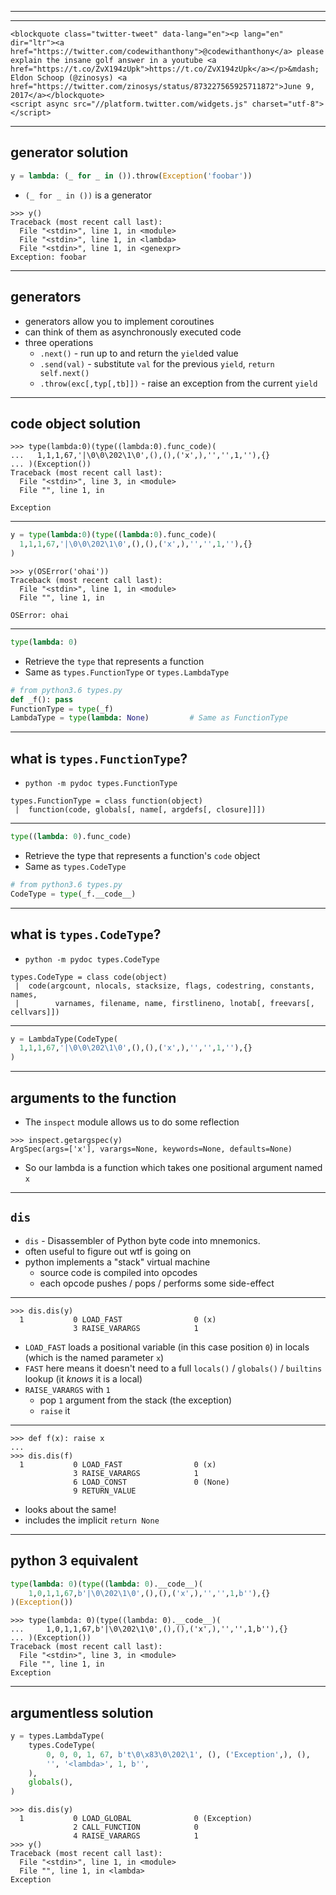 [comment]: # (The first two slides are intentionally blank for the intro)

***

[comment]: # (The first two slides are intentionally blank for the intro)

***

```rawhtml
<blockquote class="twitter-tweet" data-lang="en"><p lang="en" dir="ltr"><a href="https://twitter.com/codewithanthony">@codewithanthony</a> please explain the insane golf answer in a youtube <a href="https://t.co/ZvX194zUpk">https://t.co/ZvX194zUpk</a></p>&mdash; Eldon Schoop (@zinosys) <a href="https://twitter.com/zinosys/status/873227565925711872">June 9, 2017</a></blockquote>
<script async src="//platform.twitter.com/widgets.js" charset="utf-8"></script>
```

[comment]: # (https://stackoverflow.com/q/8294618)
[comment]: # (https://twitter.com/zinosys/status/873227565925711872)
[comment]: # (@zinosys)

***

## generator solution

```python
y = lambda: (_ for _ in ()).throw(Exception('foobar'))
```

- `(_ for _ in ())` is a generator

```pycon
>>> y()
Traceback (most recent call last):
  File "<stdin>", line 1, in <module>
  File "<stdin>", line 1, in <lambda>
  File "<stdin>", line 1, in <genexpr>
Exception: foobar
```

***

## generators

- generators allow you to implement coroutines
- can think of them as asynchronously executed code
- three operations
    - `.next()` - run up to and return the `yield`ed value
    - `.send(val)` - substitute `val` for the previous `yield`,
      `return self.next()`
    - `.throw(exc[,typ[,tb]])` - raise an exception from the current `yield`

***

## code object solution

```pycon
>>> type(lambda:0)(type((lambda:0).func_code)(
...   1,1,1,67,'|\0\0\202\1\0',(),(),('x',),'','',1,''),{}
... )(Exception())
Traceback (most recent call last):
  File "<stdin>", line 3, in <module>
  File "", line 1, in

Exception
```

***

```python
y = type(lambda:0)(type((lambda:0).func_code)(
  1,1,1,67,'|\0\0\202\1\0',(),(),('x',),'','',1,''),{}
)
```

```pycon
>>> y(OSError('ohai'))
Traceback (most recent call last):
  File "<stdin>", line 1, in <module>
  File "", line 1, in

OSError: ohai
```

***

```python
type(lambda: 0)
```
- Retrieve the `type` that represents a function
- Same as `types.FunctionType` or `types.LambdaType`

```python
# from python3.6 types.py
def _f(): pass
FunctionType = type(_f)
LambdaType = type(lambda: None)         # Same as FunctionType
```

***

## what is `types.FunctionType`?

- `python -m pydoc types.FunctionType`

```
types.FunctionType = class function(object)
 |  function(code, globals[, name[, argdefs[, closure]]])
```

***

```python
type((lambda: 0).func_code)
```

- Retrieve the type that represents a function's `code` object
- Same as `types.CodeType`

```python
# from python3.6 types.py
CodeType = type(_f.__code__)
```

***

## what is `types.CodeType`?

- `python -m pydoc types.CodeType`

```
types.CodeType = class code(object)
 |  code(argcount, nlocals, stacksize, flags, codestring, constants, names,
 |        varnames, filename, name, firstlineno, lnotab[, freevars[, cellvars]])
```

***

```python
y = LambdaType(CodeType(
  1,1,1,67,'|\0\0\202\1\0',(),(),('x',),'','',1,''),{}
)
```

***

## arguments to the function

- The `inspect` module allows us to do some reflection

```pycon
>>> inspect.getargspec(y)
ArgSpec(args=['x'], varargs=None, keywords=None, defaults=None)
```

- So our lambda is a function which takes one positional argument named `x`

***

## `dis`

- `dis` - Disassembler of Python byte code into mnemonics.
- often useful to figure out wtf is going on
- python implements a "stack" virtual machine
    - source code is compiled into opcodes
    - each opcode pushes / pops / performs some side-effect

***

```pycon
>>> dis.dis(y)
  1           0 LOAD_FAST                0 (x)
              3 RAISE_VARARGS            1
```

- `LOAD_FAST` loads a positional variable (in this case position `0`) in
  locals (which is the named parameter `x`)
- `FAST` here means it doesn't need to a full `locals()` / `globals()` /
  `builtins` lookup (it *knows* it is a local)
- `RAISE_VARARGS` with `1`
    - pop `1` argument from the stack (the exception)
    - `raise` it

***

```pycon
>>> def f(x): raise x
...
>>> dis.dis(f)
  1           0 LOAD_FAST                0 (x)
              3 RAISE_VARARGS            1
              6 LOAD_CONST               0 (None)
              9 RETURN_VALUE
```

- looks about the same!
- includes the implicit `return None`

***

## python 3 equivalent

```python
type(lambda: 0)(type((lambda: 0).__code__)(
    1,0,1,1,67,b'|\0\202\1\0',(),(),('x',),'','',1,b''),{}
)(Exception())
```

```pycon
>>> type(lambda: 0)(type((lambda: 0).__code__)(
...     1,0,1,1,67,b'|\0\202\1\0',(),(),('x',),'','',1,b''),{}
... )(Exception())
Traceback (most recent call last):
  File "<stdin>", line 3, in <module>
  File "", line 1, in
Exception
```

***

## argumentless solution

```python
y = types.LambdaType(
    types.CodeType(
        0, 0, 0, 1, 67, b't\0\x83\0\202\1', (), ('Exception',), (),
        '', '<lambda>', 1, b'',
    ),
    globals(),
)
```

```pycon
>>> dis.dis(y)
  1           0 LOAD_GLOBAL              0 (Exception)
              2 CALL_FUNCTION            0
              4 RAISE_VARARGS            1
>>> y()
Traceback (most recent call last):
  File "<stdin>", line 1, in <module>
  File "", line 1, in <lambda>
Exception
```
